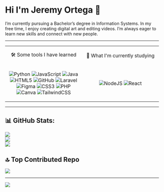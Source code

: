 # Hi I'm Jeremy Ortega 👋

 I’m currently pursuing a Bachelor’s degree in Information Systems. In my free time, I enjoy creating digital art and editing videos. I’m always eager to learn new skills and connect with new people.
 
---
<table align="center">
<tr>
 <tr> 
  <td align="center">
   
 🛠️ Some tools I have learned

  </td>
  <td align="center">
   
 📖 What I'm currently studying

  </td>

 </tr>
 

<td align="center" width="50%">
  
![Python](https://img.shields.io/badge/python-3670A0?style=for-the-badge&logo=python&logoColor=ffdd54) 
![JavaScript](https://img.shields.io/badge/javascript-%23323330.svg?style=for-the-badge&logo=javascript&logoColor=%23F7DF1E)
![Java](https://img.shields.io/badge/java-%23ED8B00.svg?style=for-the-badge&logo=openjdk&logoColor=white)
![HTML5](https://img.shields.io/badge/html5-%23E34F26.svg?style=for-the-badge&logo=html5&logoColor=white)
![GitHub](https://img.shields.io/badge/github-%23121011.svg?style=for-the-badge&logo=github&logoColor=white)
![Laravel](https://img.shields.io/badge/laravel-%23FF2D20.svg?style=for-the-badge&logo=laravel&logoColor=white)
![Figma](https://img.shields.io/badge/figma-%23F24E1E.svg?style=for-the-badge&logo=figma&logoColor=white)
![CSS3](https://img.shields.io/badge/css3-%231572B6.svg?style=for-the-badge&logo=css3&logoColor=white)
![PHP](https://img.shields.io/badge/php-%23777BB4.svg?style=for-the-badge&logo=php&logoColor=white)
![Canva](https://img.shields.io/badge/Canva-%2300C4CC.svg?style=for-the-badge&logo=Canva&logoColor=white) 
![TailwindCSS](https://img.shields.io/badge/tailwindcss-%2338B2AC.svg?style=for-the-badge&logo=tailwind-css&logoColor=white) 

</td>
<td align="center" width="50%">



![NodeJS](https://img.shields.io/badge/node.js-6DA55F?style=for-the-badge&logo=node.js&logoColor=white)
![React](https://img.shields.io/badge/react-%2320232a.svg?style=for-the-badge&logo=react&logoColor=%2361DAFB) 

</td>
</tr>
</table>





---
## 📊 GitHub Stats:
![](https://github-readme-stats.vercel.app/api?username=Jeremy-Ortega&theme=prussian&hide_border=false&include_all_commits=true&count_private=false)</br>
![](https://nirzak-streak-stats.vercel.app/?user=Jeremy-Ortega&theme=prussian&hide_border=false)</br>
![](https://github-readme-stats.vercel.app/api/top-langs/?username=Jeremy-Ortega&theme=prussian&hide_border=false&include_all_commits=true&count_private=false&layout=compact)


## 🔝 Top Contributed Repo
![](https://github-contributor-stats.vercel.app/api?username=Jeremy-Ortega&limit=5&theme=tokyonight&combine_all_yearly_contributions=true)

---
[![](https://visitcount.itsvg.in/api?id=Jeremy-Ortega&icon=9&color=0)](https://visitcount.itsvg.in)

<!-- Proudly created with GPRM ( https://gprm.itsvg.in ) 

<a href="https://git.io/typing-svg"><img src="https://readme-typing-svg.demolab.com?font=Montserrat&weight=700&size=20&duration=3000&pause=2000&color=32B3FF&width=335&lines=Aspiring+Front-End+Developer%2C;Aspiring+Game+Dev%2C;Aspiring+UI%2FUX+Designer%2C;%22Taking+steps+one+at+a+time%22" alt="Typing SVG" /></a>
 I'm currently pursuing a four-year bachelor's degree in BSIS. I do digital art as a hobby as well as edit videos. I'm eager to learn new things and meet new people. 


-->









